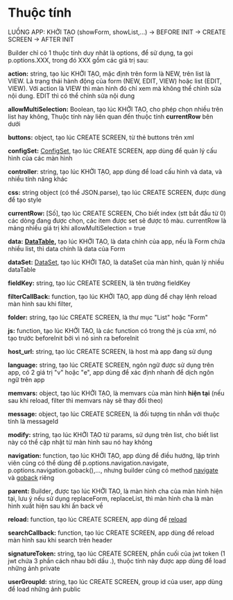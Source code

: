 # Thuộc tính

LUỒNG APP: KHỞI TẠO (showForm, showList,...) -> BEFORE INIT -> CREATE SCREEN -> AFTER INIT&#x20;

Builder chỉ có 1 thuộc tính duy nhât là options, để sử dụng, ta gọi p.options.XXX, trong đó XXX gồm các giá trị sau:

**action:** string, tạo lúc KHỞI TẠO,  mặc định trên form là NEW, trên list là VIEW. Là trạng thái hành động của form (NEW, EDIT, VIEW) hoặc list (EDIT, VIEW). Với action là VIEW thì màn hình đó chỉ xem mà không thể chỉnh sửa nội dung. EDIT thì có thể chỉnh sửa nội dung

**allowMultiSelection:** Boolean, tạo lúc KHỞI TẠO, cho phép chọn nhiều trên list hay không, Thuộc tính này liên quan đến thuộc tính **currentRow** bên dưới

**buttons:** object, tạo lúc CREATE SCREEN, từ thẻ buttons trên xml

**configSet:** [ConfigSet](../class/configset.md), tạo lúc CREATE SCREEN, app dùng để quản lý cấu hình của các màn hình

**controller**: string, tạo lúc KHỞI TẠO, app dùng để load cấu hình và data, và nhiều tính năng khác

**css:** string object (có thể JSON.parse), tạo lúc CREATE SCREEN, được dùng để tạo style&#x20;

**currentRow:** \[Số], tạo lúc CREATE SCREEN, Cho biết index (stt bắt đầu từ 0) các dòng đang được chọn,  các item được set sẽ được tô màu. currentRow là mảng nhiều giá trị khi allowMultiSelection = true

**data:** [**DataTable**](../class/datatable.md)**,** tạo lúc KHỞI TẠO, là data chính của app, nếu là Form chứa nhiều list, thì data chính là data của Form

**dataSet:** [DataSet](../class/dataset.md), tạo lúc KHỞI TẠO, là dataSet của màn hình, quản lý nhiều dataTable

**fieldKey:** string, tạo lúc CREATE SCREEN, là tên trường fieldKey

**filterCallBack:** function, tạo lúc KHỞI TẠO, app dùng để chạy lệnh reload màn hình sau khi filter,&#x20;

**folder:** string, tạo lúc CREATE SCREEN, là thư mục "List" hoặc "Form"

**js:** function, tạo lúc KHỞI TẠO, là các function có trong thẻ js của xml, nó tạo trước beforeInit bởi vì nó sinh ra beforeInit

**host\_url:** string, tạo lúc CREATE SCREEN, là host mà app đang sử dụng

**language:** string, tạo lúc CREATE SCREEN, ngôn ngữ được sử dụng trên app, có 2 giá trị "v" hoặc "e", app dùng để xác định nhanh để dịch ngôn ngữ trên app

**memvars:** object, tạo lúc KHỞI TẠO, là memvars của màn hình **hiện tại** (nếu sau khi reload, filter thì memvars này sẽ thay đổi theo)

**message:** object, tạo lúc CREATE SCREEN, là đối tượng tin nhắn với thuộc tính là messageId

**modify:** string, tạo lúc KHỞI TẠO từ params, sử dụng trên list, cho biết list này có thể cập nhật từ màn hình sau nó hay không

**navigation:** function, tạo lúc KHỞI TẠO, app dùng để điều hướng, lập trình viên cũng có thể dùng để p.options.navigation.navigate, p.options.navigation.goback(),..., nhưng builder cũng có method [navigate](phuong-thuc/navigate.md) và [goback](phuong-thuc/goback.md) riêng

**parent:** Builde&#x72;**,** được tạo lúc KHỞI TẠO, là màn hình cha của màn hình hiện tại, lưu ý nếu sử dụng replaceForm, replaceList, thì màn hình cha là màn hình xuất hiện sau khi ấn back về

**reload:** function, tạo lúc CREATE SCREEN, app dùng để [reload](phuong-thuc/reload.md)

**searchCallback:** function, tạo lúc CREATE SCREEN, app dùng để reload màn hình sau khi search trên header

**signatureToken:** string,  tạo lúc CREATE SCREEN,  phần cuối của jwt token (1 jwt chứa 3 phần cách nhau bởi dấu .), thuộc tính này được app dùng để load những ảnh private

**userGroupId:** string, tạo lúc CREATE SCREEN, group id của user,  app dùng để load những ảnh public







